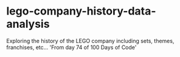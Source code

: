 # lego-company-history-data-analysis

Exploring the history of the LEGO company including sets, themes, franchises, etc...
'From day 74 of 100 Days of Code'
